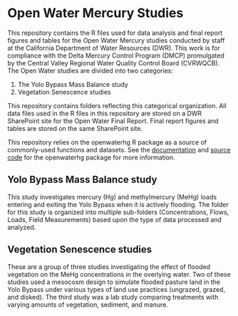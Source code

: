 # Open Water Mercury Studies
This repository contains the R files used for data analysis and final report figures and tables for the Open Water Mercury studies conducted by staff at the California Department of Water Resources (DWR). This work is for compliance with the Delta Mercury Control Program (DMCP) promulgated by the Central Valley Regional Water Quality Control Board (CVRWQCB). The Open Water studies are divided into two categories: 

1. The Yolo Bypass Mass Balance study
2. Vegetation Senescence studies

This repository contains folders reflecting this categorical organization. All data files used in the R files in this repository are stored on a DWR SharePoint site for the Open Water Final Report. Final report figures and tables are stored on the same SharePoint site.

This repository relies on the openwaterhg R package as a source of commonly-used functions and datasets. See the [documentation](https://mountaindboz.github.io/openwaterhg/) and [source code](https://github.com/mountaindboz/openwaterhg/) for the openwaterhg package for more information.

## Yolo Bypass Mass Balance study
This study investigates mercury (Hg) and methylmercury (MeHg) loads entering and exiting the Yolo Bypass when it is actively flooding. The folder for this study is organized into multiple sub-folders (Concentrations, Flows, Loads, Field Measurements) based upon the type of data processed and analyzed. 

## Vegetation Senescence studies
These are a group of three studies investigating the effect of flooded vegetation on the MeHg concentrations in the overlying water. Two of these studies used a mesocosm design to simulate flooded pasture land in the Yolo Bypass under various types of land use practices (ungrazed, grazed, and disked). The third study was a lab study comparing treatments with varying amounts of vegetation, sediment, and manure.

